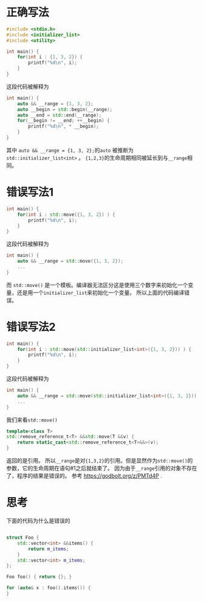 
# 正确写法
```c++
#include <stdio.h>
#include <initializer_list>
#include <utility>

int main() {
    for(int i : {1, 3, 2}) {
        printf("%d\n", i);
    }
}
```

这段代码被解释为

```c++
int main() {
    auto && __range = {1, 3, 2};
    auto __begin = std::begin(__range);
    auto __end = std::end(__range);
    for(__begin != __end; ++__begin) {
        printf("%d\n", * __begin);
    }
}

```

其中 `auto && __range = {1, 3, 2};`的`auto` 被推断为 `std::initializer_list<int>` 。
`{1,2,3}`的生命周期相同被延长到与`__range`相同。


# 错误写法1
```c++
int main() {
    for(int i : std::move({1, 3, 2}) ) {
        printf("%d\n", i);
    }
}
```

这段代码被解释为

```c++
int main() {
    auto && __range = std::move({1, 3, 2});
    ...
}

```
而 `std::move()` 是一个模板。编译器无法区分这是使用三个数字来初始化一个变量，还是用一个`initializer_list`来初始化一个变量。
所以上面的代码编译错误。


# 错误写法2
```c++
int main() {
    for(int i : std::move(std::initializer_list<int>({1, 3, 2})) ) {
        printf("%d\n", i);
    }
}
```

这段代码被解释为

```c++
int main() {
    auto && __range = std::move(std::initializer_list<int>({1, 3, 2})); # 1
    ...
}

```
我们来看`std::move()`
```c++
template<class T>
std::remove_reference_t<T> &&std::move(T &&v) {
    return static_cast<std::remove_reference_t<T>&&>(v);
}
```
返回的是引用。
所以`__range`是对`{1,3,2}`的引用。但是显然作为`std::move()`的参数，它的生命周期在语句#1之后就结束了。
因为由于`__range`引用的对象不存在了，程序的结果是错误的。
参考 https://godbolt.org/z/PMTd4P .


# 思考
下面的代码为什么是错误的
```c++

struct Foo {
    std::vector<int> &&items() {
        return m_items;
    }
    std::vector<int> m_items;
};

Foo foo() { return {}; }

for (auto& x : foo().items()) {
}

```
